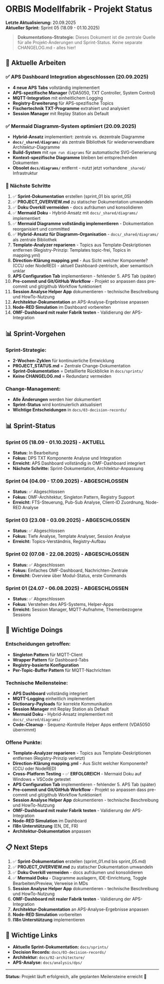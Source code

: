 # ORBIS Modellfabrik - Projekt Status

**Letzte Aktualisierung:** 20.09.2025  
**Aktueller Sprint:** Sprint 05 (18.09 - 01.10.2025)

> **Dokumentations-Strategie:** Dieses Dokument ist die zentrale Quelle für alle Projekt-Änderungen und Sprint-Status. Keine separate CHANGELOG.md - alles hier!

## 🚀 Aktuelle Arbeiten

### ✅ **APS Dashboard Integration abgeschlossen** (20.09.2025)
- **4 neue APS Tabs** vollständig implementiert
- **APS-spezifische Manager** (VDA5050, TXT Controller, System Control)
- **MQTT-Integration** mit einheitlichem Logging
- **Registry-Erweiterung** für APS-spezifische Topics
- **Fischertechnik TXT-Programme** extrahiert und analysiert
- **Session Manager** mit Replay Station als Default

### ✅ **Mermaid Diagramm-System optimiert** (20.09.2025)
- **Hybrid-Ansatz** implementiert: zentrale vs. dezentrale Diagramme
- **`docs/_shared/diagrams/`** als zentrale Bibliothek für wiederverwendbare Architektur-Diagramme
- **Build-System** mit `npm run diagrams` für automatische SVG-Generierung
- **Kontext-spezifische Diagramme** bleiben bei entsprechenden Dokumenten
- **Obsolet `docs/diagrams/`** entfernt - nutzt jetzt vorhandene `_shared/` Infrastruktur

### 🔄 **Nächste Schritte**
1. ✅ **Sprint-Dokumentation** erstellen (sprint_01 bis sprint_05)
2. ✅ **PROJECT_OVERVIEW.md** zu statischer Dokumentation umwandeln
3. ✅ **Doku Overkill vermeiden** - docs aufräumen und konsolidieren
4. ✅ **Mermaid Doku** - Hybrid-Ansatz mit `docs/_shared/diagrams/` implementiert
5. ✅ **Mermaid Diagramme vollständig implementieren** - Dokumentation reorganisiert und committed
6. ✅ **Hybrid-Ansatz für Diagramm-Organisation** - `docs/_shared/diagrams/` als zentrale Bibliothek
7. **Template-Analyzer reparieren** - Topics aus Template-Deskriptionen entfernen (Registry-Prinzip: Templates topic-frei, Topics in mapping.yml)
8. **Direction-Klärung mapping.yml** - Aus Sicht welcher Komponente? (CCU oder NodeRED) - aktuell Dashboard-zentrisch, aber semantisch unklar
9. **APS Configuration Tab** implementieren - fehlender 5. APS Tab (später)
10. **Pre-commit und Git/GitHub Workflow** - Projekt so anpassen dass pre-commit und git/github Workflow funktioniert
11. **Session Analyse Helper App** dokumentieren - technische Beschreibung und HowTo-Nutzung
12. **Architektur-Dokumentation** an APS-Analyse-Ergebnisse anpassen
13. **Node-RED Simulation** im Dashboard vorbereiten
14. **OMF-Dashboard mit realer Fabrik testen** - Validierung der APS-Integration

## 📊 Sprint-Vorgehen

### **Sprint-Strategie:**
- **2-Wochen-Zyklen** für kontinuierliche Entwicklung
- **PROJECT_STATUS.md** = Zentrale Change-Dokumentation
- **Sprint-Dokumentation** = Detaillierte Rückblicke in `docs/sprints/`
- **Keine CHANGELOG.md** = Redundanz vermeiden

### **Change-Management:**
- **Alle Änderungen** werden hier dokumentiert
- **Sprint-Status** wird kontinuierlich aktualisiert
- **Wichtige Entscheidungen** in `docs/03-decision-records/`

## 📊 Sprint-Status

### Sprint 05 (18.09 - 01.10.2025) - **AKTUELL**
- **Status:** In Bearbeitung
- **Fokus:** DPS TXT Komponente Analyse und Integration
- **Erreicht:** APS Dashboard vollständig in OMF-Dashboard integriert
- **Nächste Schritte:** Sprint-Dokumentation, Architektur-Anpassung

### Sprint 04 (04.09 - 17.09.2025) - **ABGESCHLOSSEN**
- **Status:** ✅ Abgeschlossen
- **Fokus:** OMF-Architektur, Singleton Pattern, Registry Support
- **Erreicht:** FTS-Steuerung, Pub-Sub Analyse, Client-ID Zuordnung, Node-RED Analyse

### Sprint 03 (23.08 - 03.09.2025) - **ABGESCHLOSSEN**
- **Status:** ✅ Abgeschlossen
- **Fokus:** Tiefe Analyse, Template Analyser, Session Analyse
- **Erreicht:** Topics-Verständnis, Registry-Aufbau

### Sprint 02 (07.08 - 22.08.2025) - **ABGESCHLOSSEN**
- **Status:** ✅ Abgeschlossen
- **Fokus:** Einfaches OMF-Dashboard, Nachrichten-Zentrale
- **Erreicht:** Overview über Modul-Status, erste Commands

### Sprint 01 (24.07 - 06.08.2025) - **ABGESCHLOSSEN**
- **Status:** ✅ Abgeschlossen
- **Fokus:** Verstehen des APS-Systems, Helper-Apps
- **Erreicht:** Session Manager, MQTT-Aufnahme, Themenbezogene Sessions

## 🎯 Wichtige Doings

### **Entscheidungen getroffen:**
- **Singleton Pattern** für MQTT-Client
- **Wrapper Pattern** für Dashboard-Tabs
- **Registry-basierte Konfiguration**
- **Per-Topic-Buffer Pattern** für MQTT-Nachrichten

### **Technische Meilensteine:**
- **APS Dashboard** vollständig integriert
- **MQTT-Logging** einheitlich implementiert
- **Dictionary-Payloads** für korrekte Kommunikation
- **Session Manager** mit Replay Station als Default
- **Mermaid Doku** - Hybrid-Ansatz implementiert mit `docs/_shared/diagrams/`
- **Code-Cleanup** - Sequenz-Kontrolle Helper Apps entfernt (VDA5050 übernimmt)

### **Offene Punkte:**
- **Template-Analyzer reparieren** - Topics aus Template-Deskriptionen entfernen (Registry-Prinzip verletzt)
- **Direction-Klärung mapping.yml** - Aus Sicht welcher Komponente? (CCU oder NodeRED)
- **Cross-Platform Testing** - ✅ **ERFOLGREICH** - Mermaid Doku auf Windows + VSCode getestet
- **APS Configuration Tab** implementieren - fehlender 5. APS Tab (später)
- **Pre-commit und Git/GitHub Workflow** - Projekt so anpassen dass pre-commit und git/github Workflow funktioniert
- **Session Analyse Helper App** dokumentieren - technische Beschreibung und HowTo-Nutzung
- **OMF-Dashboard mit realer Fabrik testen** - Validierung der APS-Integration
- **Node-RED Simulation** im Dashboard
- **I18n Unterstützung** (EN, DE, FR)
- **Architektur-Dokumentation** anpassen

## 📋 Next Steps

1. ✅ **Sprint-Dokumentation** erstellen (sprint_01.md bis sprint_05.md)
2. ✅ **PROJECT_OVERVIEW.md** zu statischer Dokumentation umwandeln
3. ✅ **Doku Overkill vermeiden** - docs aufräumen und konsolidieren
4. ✅ **Mermaid Doku** - Diagramme auslagern, IDE-Einrichtung, Toggle Bearbeiten/Preview, Verweise in MDs
5. **Session Analyse Helper App** dokumentieren - technische Beschreibung und HowTo-Nutzung
6. **OMF-Dashboard mit realer Fabrik testen** - Validierung der APS-Integration
7. **Architektur-Dokumentation** an APS-Analyse-Ergebnisse anpassen
8. **Node-RED Simulation** vorbereiten
9. **I18n Unterstützung** implementieren

## 🔗 Wichtige Links

- **Aktuelle Sprint-Dokumentation:** `docs/sprints/`
- **Decision Records:** `docs/03-decision-records/`
- **Architektur:** `docs/02-architecture/`
- **APS-Analyse:** `docs/analysis/dps/`

---

**Status:** Projekt läuft erfolgreich, alle geplanten Meilensteine erreicht 🎉
